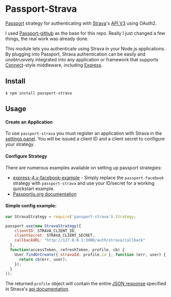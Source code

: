 # Passport-Strava

[Passport](https://github.com/jaredhanson/passport) strategy for authenticating
with [Strava](http://www.strava.com/)'s [API V3](http://strava.github.io/api/) using OAuth2.

I used [Passport-github](https://github.com/jaredhanson/passport-github/) as the base for this repo. Really I just changed a few things, the real work was already done.

This module lets you authenticate using Strava in your Node.js applications.
By plugging into Passport, Strava authentication can be easily and
unobtrusively integrated into any application or framework that supports
[Connect](http://www.senchalabs.org/connect/)-style middleware, including
[Express](http://expressjs.com/).


## Install

`$ npm install passport-strava`

## Usage

#### Create an Application

To use `passport-strava` you must register an application with Strava in the [settings panel](https://www.strava.com/settings/api). You will be issued a client ID and a client secret to configure your strategy.

#### Configure Strategy

There are numerous examples available on setting up passport strategies:

- [express-4.x-facebook-example](https://github.com/passport/express-4.x-facebook-example) - Simply replace the `passport-facebook` strategy with `passport-strava` and use your ID/secret for a working quickstart example.
- [Passportjs.org documentation](http://passportjs.org/docs)


#### Simple config example:

```js
var StravaStrategy = require('passport-strava').Strategy;

passport.use(new StravaStrategy({
    clientID: STRAVA_CLIENT_ID,
    clientSecret: STRAVA_CLIENT_SECRET,
    callbackURL: "http://127.0.0.1:3000/auth/strava/callback"
  },
  function(accessToken, refreshToken, profile, cb) {
    User.findOrCreate({ stravaId: profile.id }, function (err, user) {
      return cb(err, user);
    });
  }
));
```

The returned `profile` object will contain the entire [JSON response](http://strava.github.io/api/v3/oauth/#example-response) specified in Strava's [api documentation](http://strava.github.io/api/).
